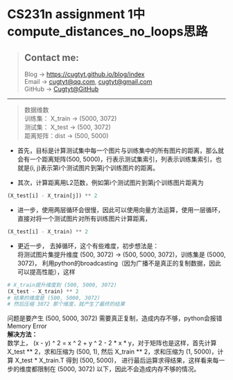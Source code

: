 # CS231n assignment 1中compute_distances_no_loops思路

> ## Contact me:
> Blog -> <https://cugtyt.github.io/blog/index>  
> Email -> <cugtyt@qq.com>, <cugtyt@gmail.com>  
> GitHub -> [Cugtyt@GitHub](https://github.com/Cugtyt)

---

> 数据维数  
> 训练集： X_train -> (5000, 3072)  
> 测试集： X_test -> (500, 3072)  
> 距离矩阵：dist -> (500, 5000)

- 首先，目标是计算测试集中每一个图片与训练集中的所有图片的距离，那么就会有一个距离矩阵(500, 5000)，行表示测试集索引，列表示训练集索引，也就是(i, j)表示第i个测试图片到第j个训练图片的距离。

- 其次，计算距离用L2范数，例如第i个测试图片到第j个训练图片距离为 
``` python
(X_test[i] - X_train[j]) ** 2 
```
- 进一步，使用两层循环会很慢，因此可以使用向量方法运算，使用一层循环，直接对将一个测试图片对所有训练图片计算距离，
 ``` python
 (X_test[i] - X_train) ** 2
 ```
-  更近一步， 去掉循环，这个有些难度，初步想法是：  
 将测试图片集提升维度 (500, 3072) -> (500, 5000, 3072)，训练集是 (5000, 3072)， 利用python的broadcasting（因为广播不是真正的复制数据，因此可以提高性能），这样
 ``` python
 # X_train提升维度到 (500, 5000, 3072)
 (X_test - X_train) ** 2
 # 结果的维度是 (500, 5000, 3072)
 # 然后压缩 3072 那个维度，就产生了最终的结果
 ```
 问题是要产生 (500, 5000, 3072) 需要真正复制，造成内存不够，python会报错 Memory Error  
**解决方法：**  
数学上， (x - y) ^ 2 = x ^ 2 + y ^ 2 - 2 * x * y，对于矩阵也是这样，首先计算 X_test ** 2，求和压缩为 (500, 1), 然后 X_train ** 2，求和压缩为 (1, 5000)，计算 X_test * X_train.T 得到 (500, 5000)， 进行最后运算求得结果，这样看来每一步的维度都限制在 (5000, 3072) 以下，因此不会造成内存不够的情况。
